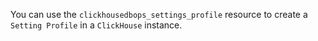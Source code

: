 You can use the `clickhousedbops_settings_profile` resource to create a `Setting Profile` in a `ClickHouse` instance.

